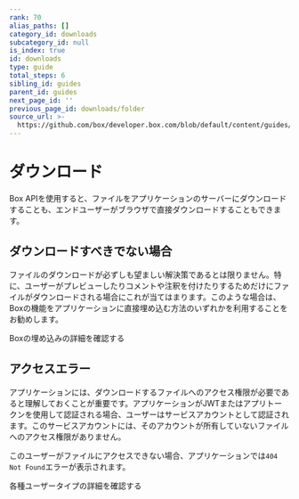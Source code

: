 ```yaml
---
rank: 70
alias_paths: []
category_id: downloads
subcategory_id: null
is_index: true
id: downloads
type: guide
total_steps: 6
sibling_id: guides
parent_id: guides
next_page_id: ''
previous_page_id: downloads/folder
source_url: >-
  https://github.com/box/developer.box.com/blob/default/content/guides/downloads/index.md
---
```

# ダウンロード

Box APIを使用すると、ファイルをアプリケーションのサーバーにダウンロードすることも、エンドユーザーがブラウザで直接ダウンロードすることもできます。

## ダウンロードすべきでない場合

ファイルのダウンロードが必ずしも望ましい解決策であるとは限りません。特に、ユーザーがプレビューしたりコメントや注釈を付けたりするためだけにファイルがダウンロードされる場合にこれが当てはまります。このような場合は、Boxの機能をアプリケーションに直接埋め込む方法のいずれかを利用することをお勧めします。

<CTA to="g://embed/">

Boxの埋め込みの詳細を確認する

</CTA>

## アクセスエラー

アプリケーションには、ダウンロードするファイルへのアクセス権限が必要であると理解しておくことが重要です。アプリケーションがJWTまたはアプリトークンを使用して認証される場合、ユーザーはサービスアカウントとして認証されます。このサービスアカウントには、そのアカウントが所有していないファイルへのアクセス権限がありません。

このユーザーがファイルにアクセスできない場合、アプリケーションでは`404 Not Found`エラーが表示されます。

<CTA to="g://authentication/user-types">

各種ユーザータイプの詳細を確認する

</CTA>
